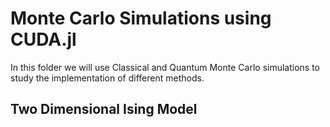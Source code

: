 # Monte Carlo Simulations using CUDA.jl 

In this folder we will use Classical and Quantum Monte Carlo simulations 
to study the implementation of different methods. 


## Two Dimensional Ising Model 


